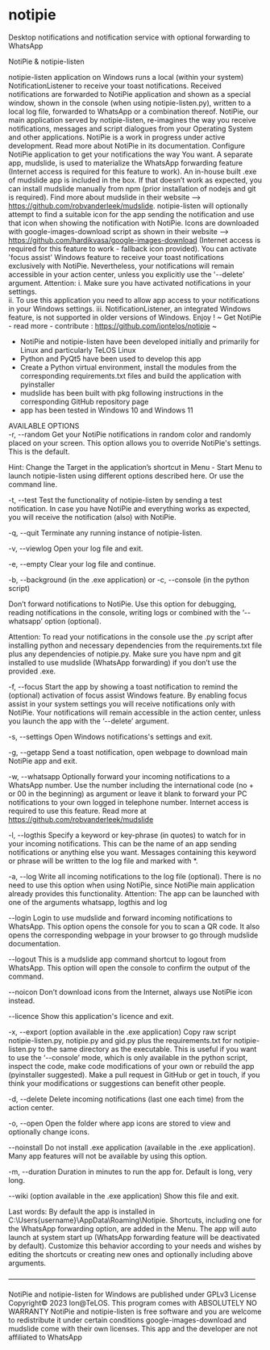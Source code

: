# notipie
Desktop notifications and notification service with optional forwarding to WhatsApp

NotiPie & notipie-listen   

notipie-listen application on Windows runs a local (within your system) NotificationListener to receive your toast notifications.
Received notifications are forwarded to NotiPie application and shown as a special window, shown in the console (when using notipie-listen.py), written to a local log file, forwarded to WhatsApp or a combination thereof. 
NotiPie, our main application served by notipie-listen, re-imagines the way you receive notifications, messages and script dialogues from your Operating System and other applications. NotiPie is a work in progress under active development. Read more about NotiPie in its documentation.
Configure NotiPie application to get your notifications the way You want.
A separate app, mudslide, is used to materialize the WhatsApp forwarding feature (Internet access is required for this feature to work). An in-house built .exe of mudslide app is included in the box. If that doesn’t work as expected, you can install mudslide manually from npm (prior installation of nodejs and git is required). Find more about mudslide in their website --> https://github.com/robvanderleek/mudslide. 
notipie-listen will optionally attempt to find a suitable icon for the app sending the notification and use that icon when showing the notification with NotiPie. Icons are downloaded with google-images-download script as shown in their website --> https://github.com/hardikvasa/google-images-download (Internet access is required for this feature to work - fallback icon provided). 
You can activate 'focus assist' Windows feature to receive your toast notifications exclusively with NotiPie. Nevertheless, your notifications will remain accessible in your action center, unless you explicitly use the '--delete' argument. 
Attention: 
i. Make sure you have activated notifications in your settings.        
ii. To use this application you need to allow app access to your notifications in your Windows settings. iii. NotificationListener, an integrated Windows feature, is not supported in older versions of Windows.  Enjoy !
~ Get NotiPie - read more - contribute : https://github.com/iontelos/notipie ~

* NotiPie and notipie-listen have been developed initially and primarily for Linux and particularly TeLOS Linux
* Python and PyQt5 have been used to develop this app
* Create a Python virtual environment, install the modules from the corresponding requirements.txt files and build the application with pyinstaller
* mudslide has been built with pkg following instructions in the corresponding GitHub repository page
* app has been tested in Windows 10 and Windows 11 

AVAILABLE OPTIONS   
-r, --random Get your NotiPie notifications in random color and randomly placed on your screen. This option allows you to override NotiPie's settings. This is the default. 

Hint: Change the Target in the application’s shortcut in Menu - Start Menu to launch notipie-listen using different options described here. Or use the command line.  

-t, --test Test the functionality of notipie-listen by sending a test notification. In case you have NotiPie and everything works as expected, you will receive the notification (also) with NotiPie.

-q, --quit Terminate any running instance of notipie-listen.

-v, --viewlog Open your log file and exit.

-e, --empty Clear your log file and continue.

-b, --background (in the .exe application) or -c, --console (in the python script)

Don’t forward notifications to NotiPie. Use this option for debugging, reading notifications in the console, writing logs or combined with the ‘--whatsapp’ option (optional).

Attention: To read your notifications in the console use the .py script after installing python and necessary dependencies from the requirements.txt file plus any dependencies of notipie.py. Make sure you have npm and git installed to use mudslide (WhatsApp forwarding) if you don’t use the provided .exe. 

-f, --focus Start the app by showing a toast notification to remind the (optional) activation of focus assist Windows feature. By enabling focus assist in your system settings you will receive notifications only with NotiPie. Your notifications will remain accessible in the action center, unless you launch the app with the ‘--delete’ argument.

-s, --settings Open Windows notifications's settings and exit.

-g, --getapp Send a toast notification, open webpage to download main NotiPie app and exit.

-w, --whatsapp Optionally forward your incoming notifications to a WhatsApp number. Use the number including the international code (no + or 00 in the beginning) as argument or leave it blank to forward your PC notifications to your own logged in telephone number. Internet access is required to use this feature. Read more at https://github.com/robvanderleek/mudslide

-l, --logthis Specify a keyword or key-phrase (in quotes) to watch for in your incoming notifications. This can be the name of an app sending notifications or anything else you want. Messages containing this keyword or phrase will be written to the log file and marked with *. 

-a, --log Write all incoming notifications to the log file (optional). There is no need to use this option when using NotiPie, since NotiPie main application already provides this functionality.
Attention: The app can be launched with one of the arguments whatsapp, logthis and log

--login Login to use mudslide and forward incoming notifications to WhatsApp. This option opens the console for you to scan a QR code. It also opens the corresponding webpage in your browser to go through mudslide documentation. 

--logout This is a mudslide app command shortcut to logout from WhatsApp. This option will open the console to confirm the output of the command.

--noicon Don’t download icons from the Internet, always use NotiPie icon instead.

--licence Show this application's licence and exit.

-x, --export (option available in the .exe application) Copy raw script notipie-listen.py, notipie.py and gid.py plus the requirements.txt for notipie-listen.py to the same directory as the executable. This is useful if you want to use the  ‘--console’ mode, which is only available in the python script, inspect the code, make code modifications of your own or rebuild the app (pyinstaller suggested). Make a pull request in GitHub or get in touch, if you think your modifications or suggestions can benefit other people.

-d, --delete Delete incoming notifications (last one each time) from the action center.

-o, --open Open the folder where app icons are stored to view and optionally change icons.

--noinstall Do not install .exe application (available in the .exe application). Many app features will not be available by using this option.

-m, --duration Duration in minutes to run the app for. Default is long, very long.

--wiki (option available in the .exe application) Show this file and exit.

Last words: By default the app is installed in C:\Users\{username}\AppData\Roaming\Notipie. Shortcuts, including one for the WhatsApp forwarding option, are added in the Menu. The app will auto launch at system start up (WhatsApp forwarding feature will be deactivated by default). Customize this behavior according to your needs and wishes by editing the shortcuts or creating new ones and optionally including above arguments.  

———————————————————————————————————


NotiPie and notipie-listen for Windows are published under GPLv3 License 
Copyright© 2023 Ion@TeLOS. This program comes with ABSOLUTELY NO WARRANTY 
NotiPie and notipie-listen is free software and you are welcome to redistribute it under certain conditions
google-images-download and mudslide come with their own licenses. This app and the developer are not affiliated to WhatsApp
